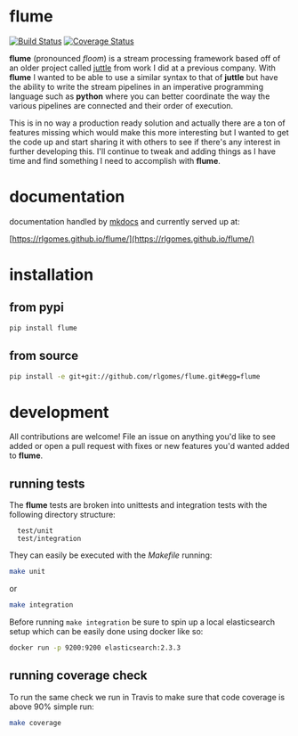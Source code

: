 # flume

[![Build Status](https://travis-ci.org/rlgomes/flume.svg?branch=master)](https://travis-ci.org/rlgomes/flume) [![Coverage Status](https://coveralls.io/repos/github/rlgomes/flume/badge.svg?branch=master)](https://coveralls.io/github/rlgomes/flume?branch=master)

**flume** (pronounced *floom*) is a stream processing framework based off of an
older project called [juttle](http://juttle.github.io) from work I did at a previous
company. With **flume** I wanted to be able to use a similar syntax to that of
**juttle** but have the ability to write the stream pipelines in an imperative
programming language such as **python** where you can better coordinate the way
the various pipelines are connected and their order of execution.

This is in no way a production ready solution and actually there are a ton of
features missing which would make this more interesting but I wanted to get
the code up and start sharing it with others to see if there's any interest in
further developing this. I'll continue to tweak and adding things as I have
time and find something I need to accomplish with **flume**.

# documentation

documentation handled by [mkdocs](http://www.mkdocs.org/) and currently served
up at:
   
   [https://rlgomes.github.io/flume/](https://rlgomes.github.io/flume/)

# installation

## from pypi

```bash
pip install flume
```

## from source

```bash
pip install -e git+git://github.com/rlgomes/flume.git#egg=flume
```

# development

All contributions are welcome! File an issue on anything you'd like to see
added or open a pull request with fixes or new features you'd wanted added to
**flume**.

## running tests

The **flume** tests are broken into unittests and integration tests with the
following directory structure:

```
  test/unit
  test/integration
```

They can easily be executed with the *Makefile* running:

```bash
make unit
```

or

```bash
make integration
```

Before running `make integration` be sure to spin up a local elasticsearch setup
which can be easily done using docker like so:

```bash
docker run -p 9200:9200 elasticsearch:2.3.3
```

## running coverage check

To run the same check we run in Travis to make sure that code coverage is above
90% simple run:

```bash
make coverage
```
